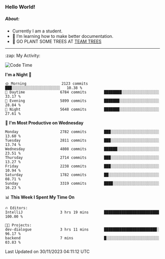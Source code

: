 ### Hello World!

##### About:
- Currently I am a student.
- 🌱 I’m learning how to make better documentation.
- 🌱 GO PLANT SOME TREES AT [TEAM TREES](https://teamtrees.org/)

---
  <summary>:zap: My Activity:</summary>
  
<!--START_SECTION:waka-->
![Code Time](http://img.shields.io/badge/Code%20Time-1%2C267%20hrs%2046%20mins-blue)

**I'm a Night 🦉** 

```text
🌞 Morning                2123 commits        ███░░░░░░░░░░░░░░░░░░░░░░   10.38 % 
🌆 Daytime                6784 commits        ████████░░░░░░░░░░░░░░░░░   33.17 % 
🌃 Evening                5899 commits        ███████░░░░░░░░░░░░░░░░░░   28.84 % 
🌙 Night                  5648 commits        ███████░░░░░░░░░░░░░░░░░░   27.61 % 
```
📅 **I'm Most Productive on Wednesday** 

```text
Monday                   2782 commits        ███░░░░░░░░░░░░░░░░░░░░░░   13.60 % 
Tuesday                  2811 commits        ███░░░░░░░░░░░░░░░░░░░░░░   13.74 % 
Wednesday                4808 commits        ██████░░░░░░░░░░░░░░░░░░░   23.51 % 
Thursday                 2714 commits        ███░░░░░░░░░░░░░░░░░░░░░░   13.27 % 
Friday                   2238 commits        ███░░░░░░░░░░░░░░░░░░░░░░   10.94 % 
Saturday                 1782 commits        ██░░░░░░░░░░░░░░░░░░░░░░░   08.71 % 
Sunday                   3319 commits        ████░░░░░░░░░░░░░░░░░░░░░   16.23 % 
```


📊 **This Week I Spent My Time On** 

```text
🔥 Editors: 
IntelliJ                 3 hrs 19 mins       █████████████████████████   100.00 % 

🐱‍💻 Projects: 
dev-dialogue             3 hrs 11 mins       ████████████████████████░   96.17 % 
backend                  7 mins              █░░░░░░░░░░░░░░░░░░░░░░░░   03.83 % 
```


 Last Updated on 30/11/2023 04:11:12 UTC
<!--END_SECTION:waka-->
